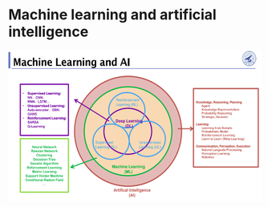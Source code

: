 # **Machine learning and artificial intelligence**

<p align="center">
  <img height="300" src="https://github.com/ER-lab/ML-DL_NWPU/blob/main/1_machine_learning_class/image/ml&ai_image.png" />
</p

